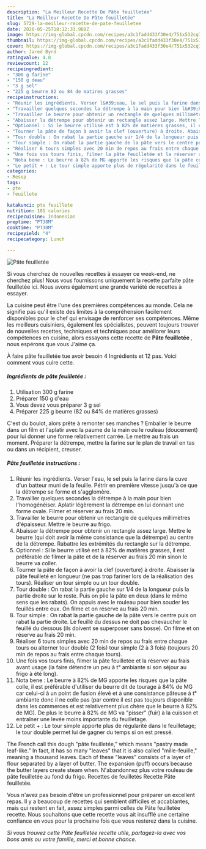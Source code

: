 ```yaml
---
description: "La Meilleur Recette De Pâte feuilletée"
title: "La Meilleur Recette De Pâte feuilletée"
slug: 5729-la-meilleur-recette-de-pate-feuilletee
date: 2020-05-25T18:12:33.988Z
image: https://img-global.cpcdn.com/recipes/a3c1fadd433f30e4/751x532cq70/pate-feuilletee-photo-principale-de-la-recette.jpg
thumbnail: https://img-global.cpcdn.com/recipes/a3c1fadd433f30e4/751x532cq70/pate-feuilletee-photo-principale-de-la-recette.jpg
cover: https://img-global.cpcdn.com/recipes/a3c1fadd433f30e4/751x532cq70/pate-feuilletee-photo-principale-de-la-recette.jpg
author: Jared Byrd
ratingvalue: 4.8
reviewcount: 12
recipeingredient:
- "300 g farine"
- "150 g deau"
- "3 g sel"
- "225 g beurre 82 ou 84 de matires grasses"
recipeinstructions:
- "Réunir les ingrédients. Verser l&#39;eau, le sel puis la farine dans la cuve d&#39;un batteur muni de la feuille. Pétrir en première vitesse jusqu&#39;à ce que la détrempe se forme et s&#39;agglomère."
- "Travailler quelques secondes la détrempe à la main pour bien l&#39;homogénéiser. Aplatir légèrement la détrempe en lui donnant une forme ovale. Filmer et réserver au frais 20 min."
- "Travailler le beurre pour obtenir un rectangle de quelques millimètres d&#39;épaisseur. Mettre le beurre au frigo."
- "Abaisser la détrempe pour obtenir un rectangle assez large. Mettre le beurre (qui doit avoir la même consistance que la détrempe) au centre de la détrempe. Rabattre les extrémités du rectangle sur la détrempe."
- "Optionnel : Si le beurre utilisé est à 82% de matières grasses, il est préférable de filmer la pâte et de la réserver au frais 20 min sinon le beurre va coller."
- "Tourner la pâte de façon à avoir la clef (ouverture) à droite. Abaisser la pâte feuilleté en longueur (ne pas trop fariner lors de la réalisation des tours). Réaliser un tour simple ou un tour double."
- "Tour double : On rabat la partie gauche sur 1/4 de la longueur puis la partie droite sur le reste. Puis on plie la pâte en deux (dans le même sens que les rabats). On appuis avec le rouleau pour bien souder les feuillés entre eux. On filme et on réserve au frais 20 min."
- "Tour simple : On rabat la partie gauche de la pâte vers le centre puis on rabat la partie droite. Le feuillé du dessus ne doit pas chevaucher le feuillé du dessous (ils doivent se superposer sans bosse). On filme et on réserve au frais 20 min."
- "Réaliser 6 tours simples avec 20 min de repos au frais entre chaque tours ou alterner tour double (2 fois) tour simple (2 à 3 fois) (toujours 20 min de repos au frais entre chaque tours)."
- "Une fois vos tours finis, filmer la pâte feuilletée et la réserver au frais avant usage (la faire détendre un peu à t° ambiante si son séjour au frigo à été long)."
- "Nota bene : Le beurre à 82% de MG apporte les risques que la pâte colle, il est préférable d&#39;utiliser du beurre dit de tourage à 84% de MG car celui-ci à un point de fusion élevé et à une consistance pâteuse à t° ambiante donc il ne colle pas (par contre il est pas toujours disponible dans les commerces et est relativement plus chère que le beurre à 82% de MG). De plus le beurre à 82% de MG va &#34;pisser&#34; (fuir) à la cuisson et entraîner une levée moins importante du feuilletage."
- "Le petit + : Le tour simple apporte plus de régularité dans le feuilletage; le tour double permet lui de gagner du temps si on est pressé."
categories:
- Resep
tags:
- pte
- feuillete

katakunci: pte feuillete 
nutrition: 101 calories
recipecuisine: Indonesian
preptime: "PT38M"
cooktime: "PT30M"
recipeyield: "4"
recipecategory: Lunch

---
```



![Pâte feuilletée](https://img-global.cpcdn.com/recipes/a3c1fadd433f30e4/751x532cq70/pate-feuilletee-photo-principale-de-la-recette.jpg)

Si vous cherchez de nouvelles recettes à essayer ce week-end, ne cherchez plus! Nous vous fournissons uniquement la recette parfaite pâte feuilletée ici. Nous avons également une grande variété de recettes à essayer.

La cuisine peut être l'une des premières compétences au monde. Cela ne signifie pas qu'il existe des limites à la compréhension facilement disponibles pour le chef qui envisage de renforcer ses compétences. Même les meilleurs cuisiniers, également les spécialistes, peuvent toujours trouver de nouvelles recettes, techniques et techniques pour améliorer leurs compétences en cuisine, alors essayons cette recette de <strong> Pâte feuilletée </strong>, nous espérons que vous J'aime ça.

<!--inarticleads1-->

À faire pâte feuilletée tue avoir besoin 4 Ingrédients et 12 pas. Voici comment vous cuire cette.

##### Ingrédients de pâte feuilletée :

1. Utilisation 300 g farine
1. Préparer 150 g d&#39;eau
1. Vous devez vous préparer 3 g sel
1. Préparer 225 g beurre (82 ou 84% de matières grasses)


C&#39;est du boulot, alors prête à remonter ses manches ? Emballer le beurre dans un film et l&#39;aplatir avec la paume de la main ou le rouleau (doucement) pour lui donner une forme relativement carrée. Le mettre au frais un moment. Préparer la détrempe, mettre la farine sur le plan de travail en tas ou dans un récipient, creuser. 

<!--inarticleads2-->

##### Pâte feuilletée instructions :

1. Réunir les ingrédients. Verser l&#39;eau, le sel puis la farine dans la cuve d&#39;un batteur muni de la feuille. Pétrir en première vitesse jusqu&#39;à ce que la détrempe se forme et s&#39;agglomère.
1. Travailler quelques secondes la détrempe à la main pour bien l&#39;homogénéiser. Aplatir légèrement la détrempe en lui donnant une forme ovale. Filmer et réserver au frais 20 min.
1. Travailler le beurre pour obtenir un rectangle de quelques millimètres d&#39;épaisseur. Mettre le beurre au frigo.
1. Abaisser la détrempe pour obtenir un rectangle assez large. Mettre le beurre (qui doit avoir la même consistance que la détrempe) au centre de la détrempe. Rabattre les extrémités du rectangle sur la détrempe.
1. Optionnel : Si le beurre utilisé est à 82% de matières grasses, il est préférable de filmer la pâte et de la réserver au frais 20 min sinon le beurre va coller.
1. Tourner la pâte de façon à avoir la clef (ouverture) à droite. Abaisser la pâte feuilleté en longueur (ne pas trop fariner lors de la réalisation des tours). Réaliser un tour simple ou un tour double.
1. Tour double : On rabat la partie gauche sur 1/4 de la longueur puis la partie droite sur le reste. Puis on plie la pâte en deux (dans le même sens que les rabats). On appuis avec le rouleau pour bien souder les feuillés entre eux. On filme et on réserve au frais 20 min.
1. Tour simple : On rabat la partie gauche de la pâte vers le centre puis on rabat la partie droite. Le feuillé du dessus ne doit pas chevaucher le feuillé du dessous (ils doivent se superposer sans bosse). On filme et on réserve au frais 20 min.
1. Réaliser 6 tours simples avec 20 min de repos au frais entre chaque tours ou alterner tour double (2 fois) tour simple (2 à 3 fois) (toujours 20 min de repos au frais entre chaque tours).
1. Une fois vos tours finis, filmer la pâte feuilletée et la réserver au frais avant usage (la faire détendre un peu à t° ambiante si son séjour au frigo à été long).
1. Nota bene : Le beurre à 82% de MG apporte les risques que la pâte colle, il est préférable d&#39;utiliser du beurre dit de tourage à 84% de MG car celui-ci à un point de fusion élevé et à une consistance pâteuse à t° ambiante donc il ne colle pas (par contre il est pas toujours disponible dans les commerces et est relativement plus chère que le beurre à 82% de MG). De plus le beurre à 82% de MG va &#34;pisser&#34; (fuir) à la cuisson et entraîner une levée moins importante du feuilletage.
1. Le petit + : Le tour simple apporte plus de régularité dans le feuilletage; le tour double permet lui de gagner du temps si on est pressé.


The French call this dough &#34;pâte feuilletée,&#34; which means &#34;pastry made leaf-like.&#34; In fact, it has so many &#34;leaves&#34; that it is also called &#34;mille-feuille,&#34; meaning a thousand leaves. Each of these &#34;leaves&#34; consists of a layer of flour separated by a layer of butter. The expansion (puff) occurs because the butter layers create steam when. N&#39;abandonnez plus votre rouleau de pâte feuilletée au fond du frigo. Recettes de feuilletés Recette Pâte feuilletée. 

<!--inarticleads1-->

<p>
Vous n'avez pas besoin d'être un professionnel pour préparer un excellent repas. Il y a beaucoup de recettes qui semblent difficiles et accablantes, mais qui restent en fait, assez simples parmi celles de Pâte feuilletée recette. Nous souhaitons que cette recette vous ait insufflé une certaine confiance en vous pour la prochaine fois que vous resterez dans la cuisine.
</p>

<p>
<i>Si vous trouvez cette Pâte feuilletée recette utile, partagez-la avec vos bons amis ou votre famille, merci et bonne chance.</i>
</p>
